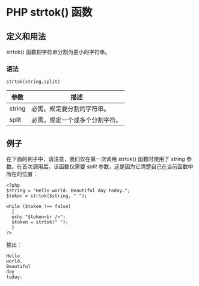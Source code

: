 # PHP strtok() 函数



## 定义和用法

strtok() 函数把字符串分割为更小的字符串。

### 语法

```
strtok(string,split)
```

| 参数 | 描述 |
| --- | --- |
| string | 必需。规定要分割的字符串。 |
| split | 必需。规定一个或多个分割字符。 |

## 例子

在下面的例子中，请注意，我们仅在第一次调用 strtok() 函数时使用了 _string_ 参数。在首次调用后，该函数仅需要 _split_ 参数，这是因为它清楚自己在当前函数中所在的位置：

```
<?php
$string = "Hello world. Beautiful day today.";
$token = strtok($string, " ");

while ($token !== false)
  {
  echo "$token<br />";
  $token = strtok(" ");
  }
?>
```

输出：

```
Hello
world.
Beautiful
day
today.
```



